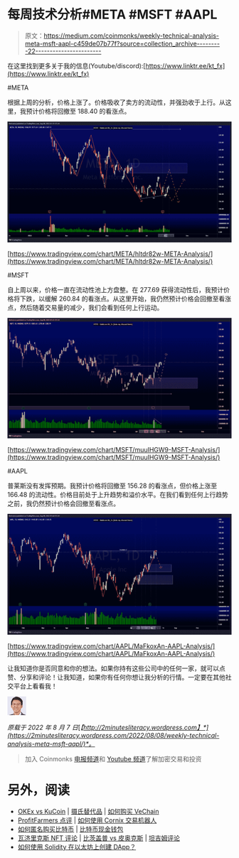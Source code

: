 # 每周技术分析#META #MSFT #AAPL

> 原文：<https://medium.com/coinmonks/weekly-technical-analysis-meta-msft-aapl-c459de07b77f?source=collection_archive---------22----------------------->

在这里找到更多关于我的信息(Youtube/discord):[https://www.linktr.ee/kt_fx](https://www.linktr.ee/kt_fx)

#META

根据上周的分析，价格上涨了。价格吸收了卖方的流动性，并强劲收于上行。从这里，我预计价格将回撤至 188.40 的看涨点。

![](img/c8811147fdfb168dd12c7b9ce158d851.png)

[https://www.tradingview.com/chart/META/hltdr82w-META-Analysis/](https://www.tradingview.com/chart/META/hltdr82w-META-Analysis/)

#MSFT

自上周以来，价格一直在流动性池上方盘整。在 277.69 获得流动性后，我预计价格将下跌，以缓解 260.84 的看涨点。从这里开始，我仍然预计价格会回撤至看涨点，然后随着交易量的减少，我们会看到任何上行运动。

![](img/26e458a519afba21f33fa64f4341e39e.png)

[https://www.tradingview.com/chart/MSFT/muuIHGW9-MSFT-Analysis/](https://www.tradingview.com/chart/MSFT/muuIHGW9-MSFT-Analysis/)

#AAPL

普莱斯没有发挥预期。我预计价格将回撤至 156.28 的看涨点，但价格上涨至 166.48 的流动性。价格目前处于上升趋势和溢价水平。在我们看到任何上行趋势之前，我仍然预计价格会回撤至看涨点。

![](img/4cdba649ff5dafaadb8207957f02e759.png)

[https://www.tradingview.com/chart/AAPL/MaFkoxAn-AAPL-Analysis/](https://www.tradingview.com/chart/AAPL/MaFkoxAn-AAPL-Analysis/)

让我知道你是否同意和你的想法。如果你持有这些公司中的任何一家，就可以点赞、分享和评论！让我知道，如果你有任何你想让我分析的行情。一定要在其他社交平台上看看我！

![](img/7fffd88a234914bfa886efbb34f4bd64.png)

*原载于 2022 年 8 月 7 日*[*【http://2minutesliteracy.wordpress.com】*](https://2minutesliteracy.wordpress.com/2022/08/08/weekly-technical-analysis-meta-msft-aapl/)*。*

> 加入 Coinmonks [电报频道](https://t.me/coincodecap)和 [Youtube 频道](https://www.youtube.com/c/coinmonks/videos)了解加密交易和投资

# 另外，阅读

*   [OKEx vs KuCoin](https://coincodecap.com/okex-kucoin) | [摄氏替代品](https://coincodecap.com/celsius-alternatives) | [如何购买 VeChain](https://coincodecap.com/buy-vechain)
*   [ProfitFarmers 点评](https://coincodecap.com/profitfarmers-review) | [如何使用 Cornix 交易机器人](https://coincodecap.com/cornix-trading-bot)
*   [如何匿名购买比特币](https://coincodecap.com/buy-bitcoin-anonymously) | [比特币现金钱包](https://coincodecap.com/bitcoin-cash-wallets)
*   [瓦济里克斯 NFT 评论](https://coincodecap.com/wazirx-nft-review) | [比茨盖普 vs 皮奥克斯](https://coincodecap.com/bitsgap-vs-pionex) | [坦吉姆评论](https://coincodecap.com/tangem-wallet-review)
*   [如何使用 Solidity 在以太坊上创建 DApp？](https://coincodecap.com/create-a-dapp-on-ethereum-using-solidity)